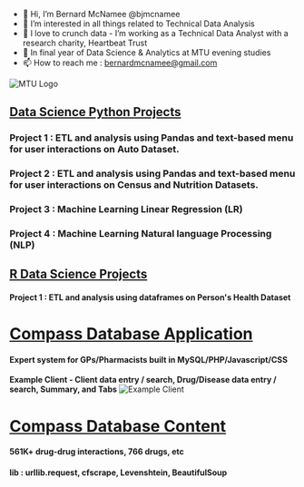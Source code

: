 - 👋 Hi, I’m Bernard McNamee @bjmcnamee<br>
- 👀 I’m interested in all things related to Technical Data Analysis<br>
- 💞️ I love to crunch data - I’m working as a Technical Data Analyst with a research charity, Heartbeat Trust<br>
- 🌱 In final year of Data Science & Analytics at MTU evening studies<br>
- 📫 How to reach me : bernardmcnamee@gmail.com<br>

![MTU Logo](/1/data/MTU_Logo.jpg)
## [Data Science Python Projects](https://github.com/bjmcnamee/MTU_Python_Projects)
### Project 1 : ETL and analysis using Pandas and text-based menu for user interactions on Auto Dataset.
### Project 2 : ETL and analysis using Pandas and text-based menu for user interactions on Census and Nutrition Datasets.
### Project 3 : Machine Learning Linear Regression (LR)
### Project 4 : Machine Learning Natural language Processing (NLP)

## [R Data Science Projects](https://github.com/bjmcnamee/MTU_R_Projects)
#### Project 1 : ETL and analysis using dataframes on Person's Health Dataset

# [Compass Database Application](https://github.com/bjmcnamee/Compass_App_Dev)
#### Expert system for GPs/Pharmacists built in MySQL/PHP/Javascript/CSS
<b>Example Client - Client data entry / search, Drug/Disease data entry / search, Summary, and Tabs</b>
![Example Client](/assets/Screenshots/04.jpg)

# [Compass Database Content](https://github.com/bjmcnamee/Compass_Content_ETL)
#### 561K+ drug-drug interactions, 766 drugs, etc
#### lib : urllib.request, cfscrape, Levenshtein, BeautifulSoup
